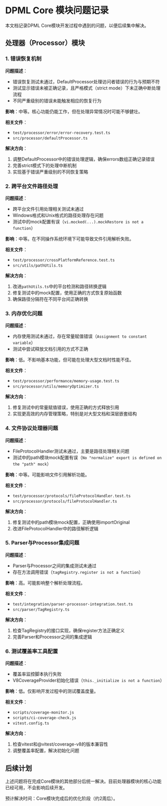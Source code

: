 # DPML Core 模块问题记录

本文档记录DPML Core模块开发过程中遇到的问题，以便后续集中解决。

## 处理器（Processor）模块

### 1. 错误恢复机制

**问题描述**：

- 错误恢复测试未通过，DefaultProcessor处理访问者错误的行为与预期不符
- 测试显示错误未被正确记录，且严格模式（strict mode）下未正确中断处理流程
- 不同严重级别的错误未能触发相应的恢复行为

**影响**：中等。核心功能仍能工作，但在处理异常情况时可能不够健壮。

**相关文件**：

- `test/processor/error/error-recovery.test.ts`
- `src/processor/defaultProcessor.ts`

**解决方向**：

1. 调整DefaultProcessor中的错误处理逻辑，确保errors数组正确记录错误
2. 完善strict模式下的处理中断机制
3. 实现基于错误严重级别的不同恢复策略

### 2. 跨平台文件路径处理

**问题描述**：

- 跨平台文件引用处理相关测试未通过
- Windows格式和Unix格式的路径处理存在问题
- 测试中的mock配置有误（`vi.mocked(...).mockRestore is not a function`）

**影响**：中等。在不同操作系统环境下可能导致文件引用解析失败。

**相关文件**：

- `test/processor/crossPlatformReference.test.ts`
- `src/utils/pathUtils.ts`

**解决方向**：

1. 改进`pathUtils.ts`中的平台检测和路径转换逻辑
2. 修复测试中的mock配置，使用正确的方式恢复原始函数
3. 确保路径分隔符在不同平台间正确转换

### 3. 内存优化问题

**问题描述**：

- 内存使用测试未通过，存在常量赋值错误（`Assignment to constant variable`）
- 测试中尝试释放文档引用的方式不正确

**影响**：低。不影响基本功能，但可能在处理大型文档时性能不佳。

**相关文件**：

- `test/processor/performance/memory-usage.test.ts`
- `src/processor/utils/memoryOptimizer.ts`

**解决方向**：

1. 修复测试中的常量赋值错误，使用正确的方式释放引用
2. 实现更高效的内存管理策略，特别是对大型文档和深层嵌套结构

### 4. 文件协议处理器问题

**问题描述**：

- FileProtocolHandler测试未通过，主要是路径处理相关问题
- 测试中的path模块mock配置有误（`No "normalize" export is defined on the "path" mock`）

**影响**：中等。可能影响文件引用解析功能。

**相关文件**：

- `test/processor/protocols/fileProtocolHandler.test.ts`
- `src/processor/protocols/fileProtocolHandler.ts`

**解决方向**：

1. 修复测试中的path模块mock配置，正确使用importOriginal
2. 改进FileProtocolHandler中的路径解析逻辑

### 5. Parser与Processor集成问题

**问题描述**：

- Parser与Processor之间的集成测试未通过
- 存在方法调用错误（`tagRegistry.register is not a function`）

**影响**：高。可能影响整个解析处理流程。

**相关文件**：

- `test/integration/parser-processor-integration.test.ts`
- `src/parser/TagRegistry.ts`

**解决方向**：

1. 检查TagRegistry的接口实现，确保register方法正确定义
2. 完善Parser和Processor之间的集成逻辑

### 6. 测试覆盖率工具配置

**问题描述**：

- 覆盖率监控脚本执行失败
- V8CoverageProvider初始化错误（`this._initialize is not a function`）

**影响**：低。仅影响开发过程中的测试覆盖度量。

**相关文件**：

- `scripts/coverage-monitor.js`
- `scripts/ci-coverage-check.js`
- `vitest.config.ts`

**解决方向**：

1. 检查vitest和@vitest/coverage-v8的版本兼容性
2. 调整覆盖率配置，解决初始化问题

## 后续计划

上述问题将在完成Core模块的其他部分后统一解决。目前处理器模块的核心功能已经可用，不会影响后续开发。

预计解决时间：Core模块完成后的优化阶段（约2周后）。

